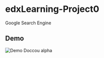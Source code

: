 # edxLearning-Project0

Google Search Engine

## Demo

![Demo Doccou alpha](https://j.gifs.com/JygPy2.gif)

